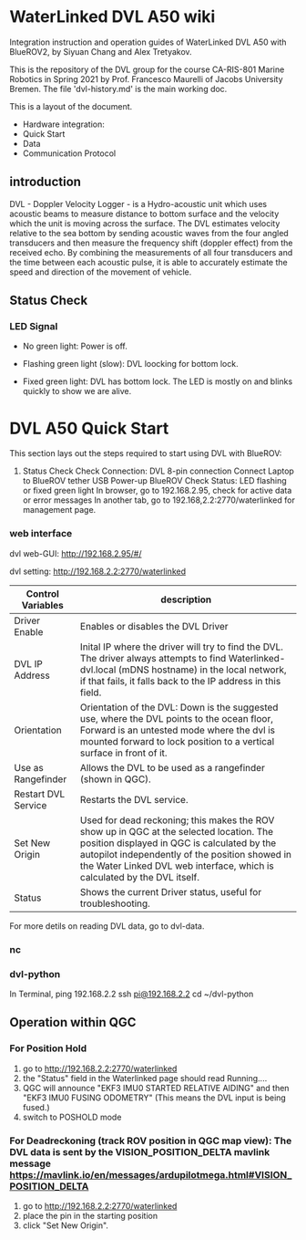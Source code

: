 # WaterLinked DVL A50 wiki

Integration instruction and operation guides of WaterLinked DVL A50 with BlueROV2, by Siyuan Chang and Alex Tretyakov.

This is the repository of the DVL group for the course CA-RIS-801 Marine Robotics in Spring 2021 by Prof. Francesco Maurelli of Jacobs University Bremen. The file 'dvl-history.md' is the main working doc.

This is a layout of the document.

- Hardware integration: 
- Quick Start
- Data
- Communication Protocol

## introduction

DVL - Doppler Velocity Logger - is a Hydro-acoustic unit which uses acoustic beams to measure distance to bottom surface and the velocity which the unit is moving across the surface. The DVL estimates velocity relative to the sea bottom by sending acoustic waves from the four angled transducers and then measure the frequency shift (doppler effect) from the received echo. By combining the measurements of all four transducers and the time between each acoustic pulse, it is able to accurately estimate the speed and direction of the movement of vehicle.

## Status Check

  ### LED Signal

  * No green light: Power is off.

  * Flashing green light (slow): DVL loocking for bottom lock.

  * Fixed green light: DVL has bottom lock. The LED is mostly on and blinks quickly to show we are alive.

# DVL A50 Quick Start

This section lays out the steps required to start using DVL with BlueROV: 

1. Status Check
Check Connection: DVL 8-pin connection
Connect Laptop to BlueROV tether USB
Power-up BlueROV
Check Status: LED flashing or fixed green light
In browser, go to 192.168.2.95, check for active data or error messages
In another tab, go to 192.168,2.2:2770/waterlinked for management page.
### web interface

dvl web-GUI: http://192.168.2.95/#/

dvl setting: http://192.168.2.2:2770/waterlinked

| Control Variables    | description                                                                 |
| ------------ | --------------------------------------------------------------------------- |
| Driver Enable | Enables or disables the DVL Driver | 
| DVL IP Address | Inital IP where the driver will try to find the DVL. The driver always attempts to find Waterlinked-dvl.local (mDNS hostname) in the local network, if that fails, it falls back to the IP address in this field. | 
| Orientation | Orientation of the DVL: Down is the suggested use, where the DVL points to the ocean floor, Forward is an untested mode where the dvl is mounted forward to lock position to a vertical surface in front of it. | 
| Use as Rangefinder | Allows the DVL to be used as a rangefinder (shown in QGC). | 
| Restart DVL Service | Restarts the DVL service. | 
| Set New Origin | Used for dead reckoning; this makes the ROV show up in QGC at the selected location. The position displayed in QGC is calculated by the autopilot independently of the position showed in the Water Linked DVL web interface, which is calculated by the DVL itself. | 
| Status | Shows the current Driver status, useful for troubleshooting. | 

For more detils on reading DVL data, go to dvl-data.

### nc

### dvl-python
In Terminal, 
ping 192.168.2.2
ssh pi@192.168.2.2
cd ~/dvl-python

## Operation within QGC

### For Position Hold

  1. go to http://192.168.2.2:2770/waterlinked
  2. the "Status" field in the Waterlinked page should read Running.... 
  3. QGC will announce "EKF3 IMU0 STARTED RELATIVE AIDING" and then "EKF3 IMU0 FUSING ODOMETRY" (This means the DVL input is being fused.)
  4. switch to POSHOLD mode

### For Deadreckoning (track ROV position in QGC map view): The DVL data is sent by the VISION_POSITION_DELTA mavlink message <https://mavlink.io/en/messages/ardupilotmega.html#VISION_POSITION_DELTA>

  1. go to http://192.168.2.2:2770/waterlinked 
  2. place the pin in the starting position
  3. click "Set New Origin".
